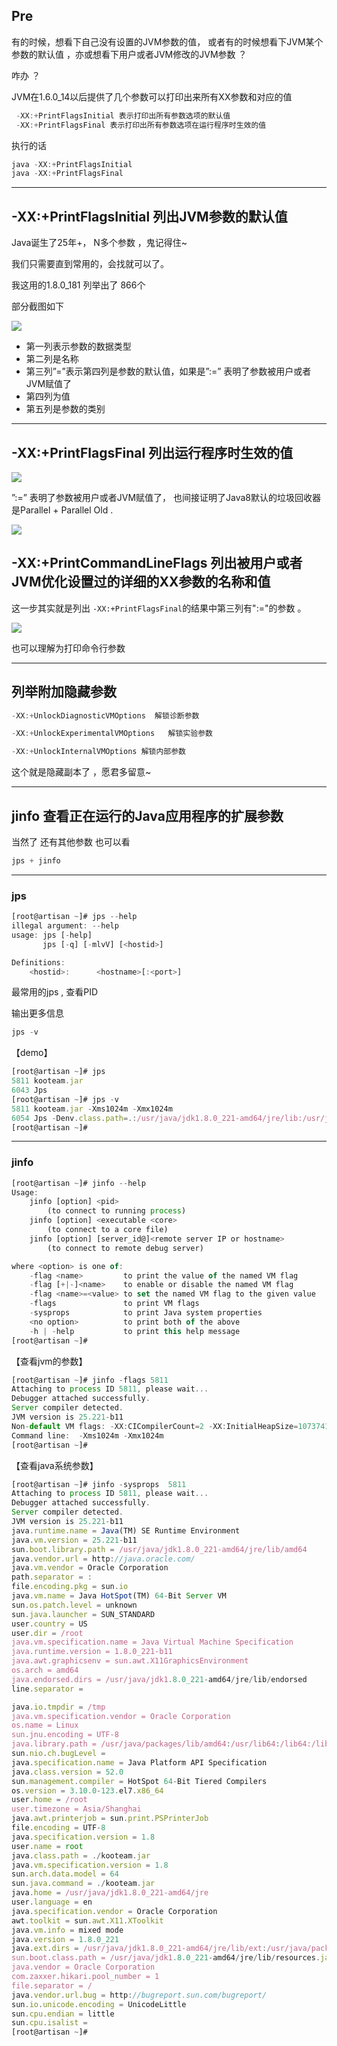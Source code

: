 ## Pre

有的时候，想看下自己没有设置的JVM参数的值， 或者有的时候想看下JVM某个参数的默认值 ，亦或想看下用户或者JVM修改的JVM参数 ？

咋办 ？

JVM在1.6.0_14以后提供了几个参数可以打印出来所有XX参数和对应的值



```javascript
 -XX:+PrintFlagsInitial 表示打印出所有参数选项的默认值
 -XX:+PrintFlagsFinal 表示打印出所有参数选项在运行程序时生效的值
```

执行的话



```javascript
java -XX:+PrintFlagsInitial
java -XX:+PrintFlagsFinal 
```

------

## -XX:+PrintFlagsInitial 列出JVM参数的默认值

Java诞生了25年+， N多个参数 ，鬼记得住~

我们只需要直到常用的，会找就可以了。

我这用的1.8.0_181 列举出了 866个

部分截图如下

![](image/192aad3d775dd9e217b367e1358e1ee7.png)

- 第一列表示参数的数据类型
- 第二列是名称
-  第三列”=”表示第四列是参数的默认值，如果是”:=” 表明了参数被用户或者JVM赋值了
- 第四列为值
- 第五列是参数的类别

------

## -XX:+PrintFlagsFinal 列出运行程序时生效的值

![](image/da125893fa070faca7d451055f20ba69.png)

 ”:=” 表明了参数被用户或者JVM赋值了， 也间接证明了Java8默认的垃圾回收器是Parallel + Parallel Old .

![](image/d61c96c5fc40a4c712133c7bc20256d5.png)

## -XX:+PrintCommandLineFlags 列出被用户或者JVM优化设置过的详细的XX参数的名称和值

这一步其实就是列出 `-XX:+PrintFlagsFinal`的结果中第三列有":="的参数 。

![](image/aa532aa1a9e1281c0631ee95efbaa19d.png)

也可以理解为打印命令行参数

------

## 列举附加隐藏参数



```javascript
-XX:+UnlockDiagnosticVMOptions  解锁诊断参数

-XX:+UnlockExperimentalVMOptions   解锁实验参数

-XX:+UnlockInternalVMOptions 解锁内部参数 
```

这个就是隐藏副本了 ，愿君多留意~

------

## jinfo 查看正在运行的Java应用程序的扩展参数

当然了 还有其他参数 也可以看



```javascript
jps + jinfo  
```

------

### jps



```javascript
[root@artisan ~]# jps --help
illegal argument: --help
usage: jps [-help]
       jps [-q] [-mlvV] [<hostid>]

Definitions:
    <hostid>:      <hostname>[:<port>]
```

最常用的jps , 查看PID

输出更多信息



```javascript
jps -v 
```

【demo】



```javascript
[root@artisan ~]# jps
5811 kooteam.jar
6043 Jps
[root@artisan ~]# jps -v
5811 kooteam.jar -Xms1024m -Xmx1024m
6054 Jps -Denv.class.path=.:/usr/java/jdk1.8.0_221-amd64/jre/lib:/usr/java/jdk1.8.0_221-amd64/lib:/usr/java/jdk1.8.0_221-amd64/lib/tools.jar -Dapplication.home=/usr/java/jdk1.8.0_221-amd64 -Xms8m
[root@artisan ~]# 
```

------

### jinfo



```javascript
[root@artisan ~]# jinfo --help
Usage:
    jinfo [option] <pid>
        (to connect to running process)
    jinfo [option] <executable <core>
        (to connect to a core file)
    jinfo [option] [server_id@]<remote server IP or hostname>
        (to connect to remote debug server)

where <option> is one of:
    -flag <name>         to print the value of the named VM flag
    -flag [+|-]<name>    to enable or disable the named VM flag
    -flag <name>=<value> to set the named VM flag to the given value
    -flags               to print VM flags
    -sysprops            to print Java system properties
    <no option>          to print both of the above
    -h | -help           to print this help message
[root@artisan ~]# 
```

【查看jvm的参数】



```javascript
[root@artisan ~]# jinfo -flags 5811
Attaching to process ID 5811, please wait...
Debugger attached successfully.
Server compiler detected.
JVM version is 25.221-b11
Non-default VM flags: -XX:CICompilerCount=2 -XX:InitialHeapSize=1073741824 -XX:MaxHeapSize=1073741824 -XX:MaxNewSize=357892096 -XX:MinHeapDeltaBytes=196608 -XX:NewSize=357892096 -XX:OldSize=715849728 -XX:+UseCompressedClassPointers -XX:+UseCompressedOops -XX:+UseFastUnorderedTimeStamps 
Command line:  -Xms1024m -Xmx1024m
[root@artisan ~]# 
```

【查看java系统参数】



```javascript
[root@artisan ~]# jinfo -sysprops  5811
Attaching to process ID 5811, please wait...
Debugger attached successfully.
Server compiler detected.
JVM version is 25.221-b11
java.runtime.name = Java(TM) SE Runtime Environment
java.vm.version = 25.221-b11
sun.boot.library.path = /usr/java/jdk1.8.0_221-amd64/jre/lib/amd64
java.vendor.url = http://java.oracle.com/
java.vm.vendor = Oracle Corporation
path.separator = :
file.encoding.pkg = sun.io
java.vm.name = Java HotSpot(TM) 64-Bit Server VM
sun.os.patch.level = unknown
sun.java.launcher = SUN_STANDARD
user.country = US
user.dir = /root
java.vm.specification.name = Java Virtual Machine Specification
java.runtime.version = 1.8.0_221-b11
java.awt.graphicsenv = sun.awt.X11GraphicsEnvironment
os.arch = amd64
java.endorsed.dirs = /usr/java/jdk1.8.0_221-amd64/jre/lib/endorsed
line.separator = 

java.io.tmpdir = /tmp
java.vm.specification.vendor = Oracle Corporation
os.name = Linux
sun.jnu.encoding = UTF-8
java.library.path = /usr/java/packages/lib/amd64:/usr/lib64:/lib64:/lib:/usr/lib
sun.nio.ch.bugLevel = 
java.specification.name = Java Platform API Specification
java.class.version = 52.0
sun.management.compiler = HotSpot 64-Bit Tiered Compilers
os.version = 3.10.0-123.el7.x86_64
user.home = /root
user.timezone = Asia/Shanghai
java.awt.printerjob = sun.print.PSPrinterJob
file.encoding = UTF-8
java.specification.version = 1.8
user.name = root
java.class.path = ./kooteam.jar
java.vm.specification.version = 1.8
sun.arch.data.model = 64
sun.java.command = ./kooteam.jar
java.home = /usr/java/jdk1.8.0_221-amd64/jre
user.language = en
java.specification.vendor = Oracle Corporation
awt.toolkit = sun.awt.X11.XToolkit
java.vm.info = mixed mode
java.version = 1.8.0_221
java.ext.dirs = /usr/java/jdk1.8.0_221-amd64/jre/lib/ext:/usr/java/packages/lib/ext
sun.boot.class.path = /usr/java/jdk1.8.0_221-amd64/jre/lib/resources.jar:/usr/java/jdk1.8.0_221-amd64/jre/lib/rt.jar:/usr/java/jdk1.8.0_221-amd64/jre/lib/sunrsasign.jar:/usr/java/jdk1.8.0_221-amd64/jre/lib/jsse.jar:/usr/java/jdk1.8.0_221-amd64/jre/lib/jce.jar:/usr/java/jdk1.8.0_221-amd64/jre/lib/charsets.jar:/usr/java/jdk1.8.0_221-amd64/jre/lib/jfr.jar:/usr/java/jdk1.8.0_221-amd64/jre/classes
java.vendor = Oracle Corporation
com.zaxxer.hikari.pool_number = 1
file.separator = /
java.vendor.url.bug = http://bugreport.sun.com/bugreport/
sun.io.unicode.encoding = UnicodeLittle
sun.cpu.endian = little
sun.cpu.isalist = 
[root@artisan ~]# 
```